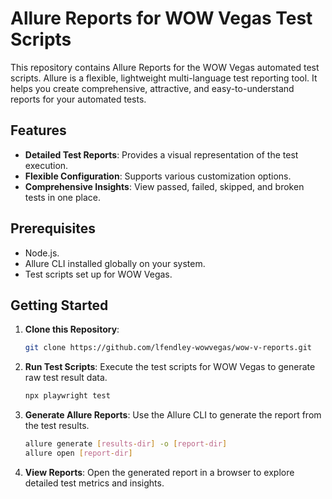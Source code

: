 # Allure Reports for WOW Vegas Test Scripts

This repository contains Allure Reports for the WOW Vegas automated test scripts. Allure is a flexible, lightweight multi-language test reporting tool. It helps you create comprehensive, attractive, and easy-to-understand reports for your automated tests.

## Features

- **Detailed Test Reports**: Provides a visual representation of the test execution.
- **Flexible Configuration**: Supports various customization options.
- **Comprehensive Insights**: View passed, failed, skipped, and broken tests in one place.

## Prerequisites

- Node.js.
- Allure CLI installed globally on your system.
- Test scripts set up for WOW Vegas.

## Getting Started

1. **Clone this Repository**:
   ```bash
   git clone https://github.com/lfendley-wowvegas/wow-v-reports.git
   ```

2. **Run Test Scripts**:
   Execute the test scripts for WOW Vegas to generate raw test result data.
   ```bash
   npx playwright test
   ```

4. **Generate Allure Reports**:
   Use the Allure CLI to generate the report from the test results.
   ```bash
   allure generate [results-dir] -o [report-dir]
   allure open [report-dir]
   ```

5. **View Reports**:
   Open the generated report in a browser to explore detailed test metrics and insights.
